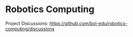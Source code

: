 # Robotics Computing
Project Discussions:
https://github.com/bol-edu/robotics-computing/discussions

